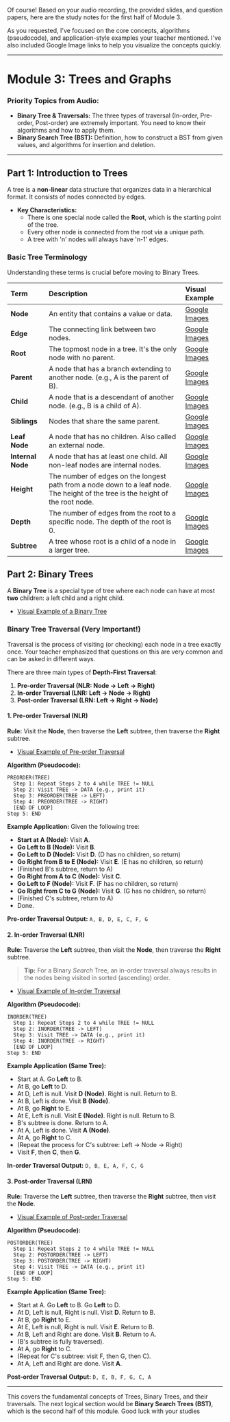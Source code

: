Of course! Based on your audio recording, the provided slides, and question papers, here are the study notes for the first half of Module 3.

As you requested, I've focused on the core concepts, algorithms (pseudocode), and application-style examples your teacher mentioned. I've also included Google Image links to help you visualize the concepts quickly.

***

# Module 3: Trees and Graphs

### Priority Topics from Audio:
*   **Binary Tree & Traversals:** The three types of traversal (In-order, Pre-order, Post-order) are extremely important. You need to know their algorithms and how to apply them.
*   **Binary Search Tree (BST):** Definition, how to construct a BST from given values, and algorithms for insertion and deletion.

---

## Part 1: Introduction to Trees

A tree is a **non-linear** data structure that organizes data in a hierarchical format. It consists of nodes connected by edges.

*   **Key Characteristics:**
    *   There is one special node called the **Root**, which is the starting point of the tree.
    *   Every other node is connected from the root via a unique path.
    *   A tree with 'n' nodes will always have 'n-1' edges.

### Basic Tree Terminology

Understanding these terms is crucial before moving to Binary Trees.

| Term | Description | Visual Example |
| :--- | :--- | :--- |
| **Node** | An entity that contains a value or data. | [Google Images](https://www.google.com/search?tbm=isch&q=tree+data+structure+node) |
| **Edge** | The connecting link between two nodes. | [Google Images](https://www.google.com/search?tbm=isch&q=tree+data+structure+edge) |
| **Root** | The topmost node in a tree. It's the only node with no parent. | [Google Images](https://www.google.com/search?tbm=isch&q=tree+data+structure+root+node) |
| **Parent** | A node that has a branch extending to another node. (e.g., A is the parent of B). | [Google Images](https://www.google.com/search?tbm=isch&q=tree+data+structure+parent+child) |
| **Child** | A node that is a descendant of another node. (e.g., B is a child of A). | [Google Images](https://www.google.com/search?tbm=isch&q=tree+data+structure+parent+child) |
| **Siblings** | Nodes that share the same parent. | [Google Images](https://www.google.com/search?tbm=isch&q=tree+data+structure+siblings) |
| **Leaf Node** | A node that has no children. Also called an external node. | [Google Images](https://www.google.com/search?tbm=isch&q=tree+data+structure+leaf+node) |
| **Internal Node**| A node that has at least one child. All non-leaf nodes are internal nodes. | [Google Images](https://www.google.com/search?tbm=isch&q=tree+data+structure+internal+node) |
| **Height** | The number of edges on the longest path from a node down to a leaf node. The height of the tree is the height of the root node. | [Google Images](https://www.google.com/search?tbm=isch&q=height+of+a+tree+data+structure) |
| **Depth** | The number of edges from the root to a specific node. The depth of the root is 0. | [Google Images](https://www.google.com/search?tbm=isch&q=depth+of+a+node+in+tree) |
| **Subtree** | A tree whose root is a child of a node in a larger tree. | [Google Images](https://www.google.com/search?tbm=isch&q=tree+data+structure+subtree) |

## Part 2: Binary Trees

A **Binary Tree** is a special type of tree where each node can have at most **two** children: a left child and a right child.

*   [Visual Example of a Binary Tree](https://www.google.com/search?tbm=isch&q=binary+tree+data+structure+example)

### Binary Tree Traversal (Very Important!)

Traversal is the process of visiting (or checking) each node in a tree exactly once. Your teacher emphasized that questions on this are very common and can be asked in different ways.

There are three main types of **Depth-First Traversal**:

1.  **Pre-order Traversal (NLR: Node -> Left -> Right)**
2.  **In-order Traversal (LNR: Left -> Node -> Right)**
3.  **Post-order Traversal (LRN: Left -> Right -> Node)**

#### 1. Pre-order Traversal (NLR)

**Rule:** Visit the **Node**, then traverse the **Left** subtree, then traverse the **Right** subtree.

*   [Visual Example of Pre-order Traversal](https://www.google.com/search?tbm=isch&q=pre-order+traversal+example)

**Algorithm (Pseudocode):**
```
PREORDER(TREE)
  Step 1: Repeat Steps 2 to 4 while TREE != NULL
  Step 2: Visit TREE -> DATA (e.g., print it)
  Step 3: PREORDER(TREE -> LEFT)
  Step 4: PREORDER(TREE -> RIGHT)
  [END OF LOOP]
Step 5: END
```

**Example Application:**
Given the following tree:


*   **Start at A (Node):** Visit **A**.
*   **Go Left to B (Node):** Visit **B**.
*   **Go Left to D (Node):** Visit **D**. (D has no children, so return)
*   **Go Right from B to E (Node):** Visit **E**. (E has no children, so return)
*   (Finished B's subtree, return to A)
*   **Go Right from A to C (Node):** Visit **C**.
*   **Go Left to F (Node):** Visit **F**. (F has no children, so return)
*   **Go Right from C to G (Node):** Visit **G**. (G has no children, so return)
*   (Finished C's subtree, return to A)
*   Done.

**Pre-order Traversal Output:** `A, B, D, E, C, F, G`

#### 2. In-order Traversal (LNR)

**Rule:** Traverse the **Left** subtree, then visit the **Node**, then traverse the **Right** subtree.
> **Tip:** For a Binary *Search* Tree, an in-order traversal always results in the nodes being visited in sorted (ascending) order.

*   [Visual Example of In-order Traversal](https://www.google.com/search?tbm=isch&q=in-order+traversal+example)

**Algorithm (Pseudocode):**
```
INORDER(TREE)
  Step 1: Repeat Steps 2 to 4 while TREE != NULL
  Step 2: INORDER(TREE -> LEFT)
  Step 3: Visit TREE -> DATA (e.g., print it)
  Step 4: INORDER(TREE -> RIGHT)
  [END OF LOOP]
Step 5: END
```

**Example Application (Same Tree):**


*   Start at A. Go **Left** to B.
*   At B, go **Left** to D.
*   At D, Left is null. Visit **D (Node)**. Right is null. Return to B.
*   At B, Left is done. Visit **B (Node)**.
*   At B, go **Right** to E.
*   At E, Left is null. Visit **E (Node)**. Right is null. Return to B.
*   B's subtree is done. Return to A.
*   At A, Left is done. Visit **A (Node)**.
*   At A, go **Right** to C.
*   (Repeat the process for C's subtree: Left -> Node -> Right)
*   Visit **F**, then **C**, then **G**.

**In-order Traversal Output:** `D, B, E, A, F, C, G`

#### 3. Post-order Traversal (LRN)

**Rule:** Traverse the **Left** subtree, then traverse the **Right** subtree, then visit the **Node**.

*   [Visual Example of Post-order Traversal](https://www.google.com/search?tbm=isch&q=post-order+traversal+example)

**Algorithm (Pseudocode):**
```
POSTORDER(TREE)
  Step 1: Repeat Steps 2 to 4 while TREE != NULL
  Step 2: POSTORDER(TREE -> LEFT)
  Step 3: POSTORDER(TREE -> RIGHT)
  Step 4: Visit TREE -> DATA (e.g., print it)
  [END OF LOOP]
Step 5: END
```

**Example Application (Same Tree):**


*   Start at A. Go **Left** to B. Go **Left** to D.
*   At D, Left is null, Right is null. Visit **D**. Return to B.
*   At B, go **Right** to E.
*   At E, Left is null, Right is null. Visit **E**. Return to B.
*   At B, Left and Right are done. Visit **B**. Return to A.
*   (B's subtree is fully traversed).
*   At A, go **Right** to C.
*   (Repeat for C's subtree: visit F, then G, then C).
*   At A, Left and Right are done. Visit **A**.

**Post-order Traversal Output:** `D, E, B, F, G, C, A`

---
This covers the fundamental concepts of Trees, Binary Trees, and their traversals. The next logical section would be **Binary Search Trees (BST)**, which is the second half of this module. Good luck with your studies
